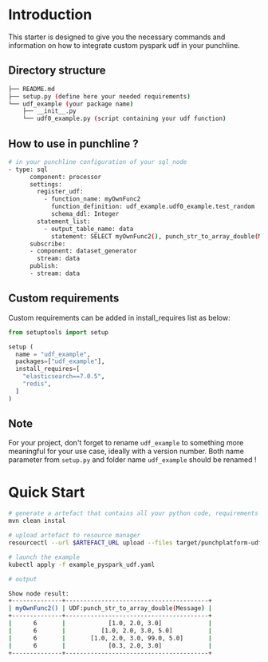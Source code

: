 # Introduction

This starter is designed to give you the necessary commands and information on how to
integrate custom pyspark udf in your punchline.

## Directory structure

```sh
├── README.md
├── setup.py (define here your needed requirements)
└── udf_example (your package name)
    ├── __init__.py
    └── udf0_example.py (script containing your udf function)
```

## How to use in punchline ?

```sh
# in your punchline configuration of your sql_node
- type: sql
      component: processor
      settings:
        register_udf:
          - function_name: myOwnFunc2
            function_definition: udf_example.udf0_example.test_random
            schema_ddl: Integer
        statement_list:
          - output_table_name: data
            statement: SELECT myOwnFunc2(), punch_str_to_array_double(Message) FROM input_data
      subscribe:
      - component: dataset_generator
        stream: data      
      publish:
      - stream: data  
```

## Custom requirements

Custom requirements can be added in install_requires list as below:

```python
from setuptools import setup

setup (
  name = "udf_example",
  packages=["udf_example"],
  install_requires=[
    "elasticsearch==7.0.5",
    "redis",
  ]
)
```

## Note

For your project, don't forget to rename `udf_example` to something more meaningful for your use case, ideally with a version number. Both name parameter from `setup.py` and folder name `udf_example` should be renamed !

# Quick Start

```sh
# generate a artefact that contains all your python code, requirements and metadata
mvn clean instal 

# upload artefact to resource manager
resourcectl --url $ARTEFACT_URL upload --files target/punchplatform-udf-python-starter-kit-1.0.0-artefact.zip

# launch the example
kubectl apply -f example_pyspark_udf.yaml

# output

Show node result:
+--------------+----------------------------------------+
| myOwnFunc2() | UDF:punch_str_to_array_double(Message) |
+--------------+----------------------------------------+
|      6       |            [1.0, 2.0, 3.0]             |
|      6       |          [1.0, 2.0, 3.0, 5.0]          |
|      6       |       [1.0, 2.0, 3.0, 99.0, 5.0]       |
|      6       |            [0.3, 2.0, 3.0]             |
+--------------+----------------------------------------+
```
